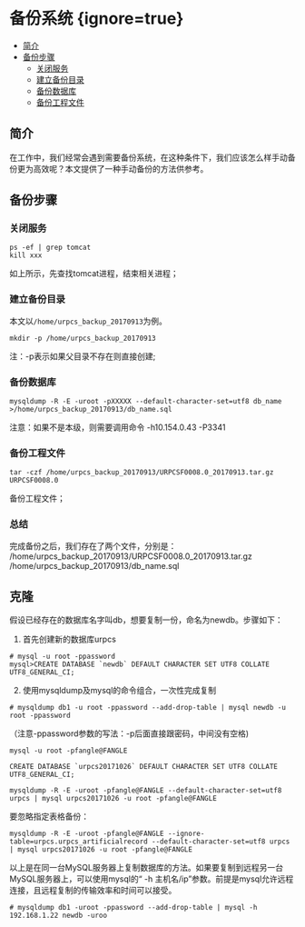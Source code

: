 # 备份系统 {ignore=true}


<!-- @import "[TOC]" {cmd="toc" depthFrom=1 depthTo=6 orderedList=false} -->
<!-- code_chunk_output -->

* [简介](#简介)
* [备份步骤](#备份步骤)
	* [关闭服务](#关闭服务)
	* [建立备份目录](#建立备份目录)
	* [备份数据库](#备份数据库)
	* [备份工程文件](#备份工程文件)

<!-- /code_chunk_output -->

## 简介

在工作中，我们经常会遇到需要备份系统，在这种条件下，我们应该怎么样手动备份更为高效呢？本文提供了一种手动备份的方法供参考。

## 备份步骤

### 关闭服务

```
ps -ef | grep tomcat 
kill xxx 
```
如上所示，先查找tomcat进程，结束相关进程；


### 建立备份目录

本文以``/home/urpcs_backup_20170913``为例。

```
mkdir -p /home/urpcs_backup_20170913
```

注：-p表示如果父目录不存在则直接创建;

### 备份数据库 

```
mysqldump -R -E -uroot -pXXXXX --default-character-set=utf8 db_name >/home/urpcs_backup_20170913/db_name.sql
```
注意：如果不是本级，则需要调用命令 -h10.154.0.43 -P3341 

### 备份工程文件

```
tar -czf /home/urpcs_backup_20170913/URPCSF0008.0_20170913.tar.gz  URPCSF0008.0
```

备份工程文件；


### 总结

完成备份之后，我们存在了两个文件，分别是：   
/home/urpcs_backup_20170913/URPCSF0008.0_20170913.tar.gz  
/home/urpcs_backup_20170913/db_name.sql

## 克隆

假设已经存在的数据库名字叫db，想要复制一份，命名为newdb。步骤如下：

1. 首先创建新的数据库urpcs

```
# mysql -u root -ppassword
mysql>CREATE DATABASE `newdb` DEFAULT CHARACTER SET UTF8 COLLATE UTF8_GENERAL_CI;
```

2. 使用mysqldump及mysql的命令组合，一次性完成复制

```
# mysqldump db1 -u root -ppassword --add-drop-table | mysql newdb -u root -ppassword
```
（注意-ppassword参数的写法：-p后面直接跟密码，中间没有空格)


```
mysql -u root -pfangle@FANGLE

CREATE DATABASE `urpcs20171026` DEFAULT CHARACTER SET UTF8 COLLATE UTF8_GENERAL_CI;

mysqldump -R -E -uroot -pfangle@FANGLE --default-character-set=utf8 urpcs | mysql urpcs20171026 -u root -pfangle@FANGLE
```
要忽略指定表格备份：
```
mysqldump -R -E -uroot -pfangle@FANGLE --ignore-table=urpcs.urpcs_artificialrecord --default-character-set=utf8 urpcs | mysql urpcs20171026 -u root -pfangle@FANGLE
```

以上是在同一台MySQL服务器上复制数据库的方法。如果要复制到远程另一台MySQL服务器上，可以使用mysql的“ -h 主机名/ip”参数。前提是mysql允许远程连接，且远程复制的传输效率和时间可以接受。

```
# mysqldump db1 -uroot -ppassword --add-drop-table | mysql -h 192.168.1.22 newdb -uroo
```


